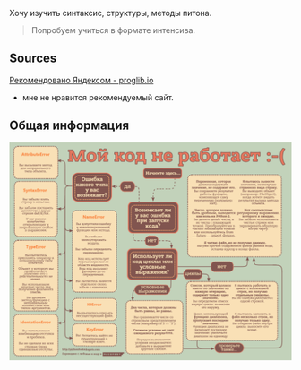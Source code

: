 Хочу изучить синтаксис, структуры, методы питона. 

> Попробуем учиться в формате интенсива.

## Sources
[Рекомендовано Яндексом - proglib.io](https://proglib.io/p/python-digest) 
- мне не нравится рекомендуемый сайт.

## Общая информация 

![code_not_work_py.png](./misc/code_not_work_py.png)


